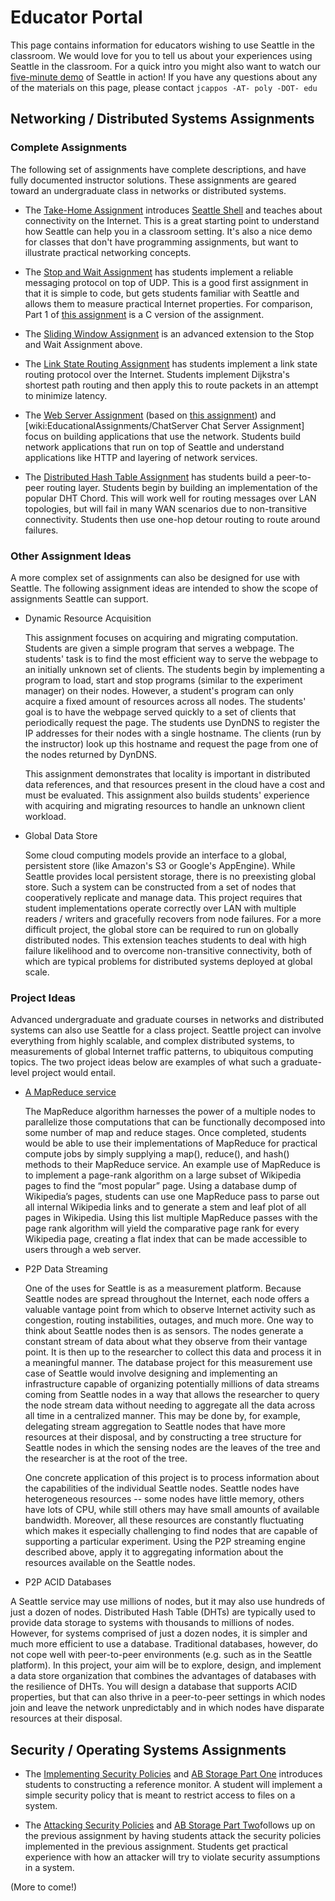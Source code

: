 # Educator Portal
This page contains information for educators wishing to use Seattle in the classroom.  We would love for you to tell us about your experiences using Seattle in the classroom. For a quick intro you might also want to watch our [five-minute demo](../UnderstandingSeattle/DemoVideo.md) of Seattle in action! If you have any questions about any of the materials on this page, please contact ``` jcappos -AT- poly -DOT- edu ```



## Networking / Distributed Systems Assignments

### Complete Assignments

The following set of assignments have complete descriptions, and have fully documented instructor solutions. These assignments are geared toward an undergraduate class in networks or distributed systems.

 * The [Take-Home Assignment](TakeHome.md) introduces [Seattle Shell](../UnderstandingSeattle/SeattleShell.md) and teaches about connectivity on the Internet.   This is a great starting point to understand how Seattle can help you in a classroom setting.   It's also a nice demo for classes that don't have programming assignments, but want to illustrate practical networking concepts.

 * The [Stop and Wait Assignment](StopAndWait.md) has students implement a reliable messaging protocol on top of UDP.   This is a good first assignment in that it is simple to code, but gets students familiar with Seattle and allows them to measure practical Internet properties.  For comparison, Part 1 of [this assignment](http://www.cs.washington.edu/education/courses/461/06wi/HW/HW2/index.html) is a C version of the assignment.

 * The [Sliding Window Assignment](SlidingWindow.md) is an advanced extension to the Stop and Wait Assignment above.

 * The [Link State Routing Assignment](LinkState.md) has students implement a link state routing protocol over the Internet.   Students implement Dijkstra's shortest path routing and then apply this to route packets in an attempt to minimize latency.

 * The [Web Server Assignment](Webserver.md) (based on [this assignment](http://www.cs.washington.edu/education/courses/461/08au/projects/proj2.html)) and [wiki:EducationalAssignments/ChatServer Chat Server Assignment] focus on building applications that use the network.   Students build network applications that run on top of Seattle and understand applications like HTTP and layering of network services.

 * The [Distributed Hash Table Assignment](Chord.md) has students build a peer-to-peer routing layer.   Students begin by building an implementation of the popular DHT Chord.   This will work well for routing messages over LAN topologies, but will fail in many WAN scenarios due to non-transitive connectivity.   Students then use one-hop detour routing to route around failures.


### Other Assignment Ideas
A more complex set of assignments can also be designed for use with Seattle. The following assignment ideas are intended to show the scope of assignments Seattle can support.


 * Dynamic Resource Acquisition

    This assignment focuses on acquiring and migrating computation. Students are given a simple program that serves a webpage. The students' task is to find the most efficient way to serve the webpage to an initially unknown set of clients. The students begin by implementing a program to load, start and stop programs (similar to the experiment manager) on their nodes. However, a student's program can only acquire a fixed amount of resources across all nodes. The students' goal is to have the webpage served quickly to a set of clients that periodically request the page. The students use DynDNS to register the IP addresses for their nodes with a single hostname. The clients (run by the instructor) look up this hostname and request the page from one of the nodes returned by DynDNS.
    
    This assignment demonstrates that locality is important in distributed data references, and that resources present in the cloud have a cost and must be evaluated. This assignment also builds students' experience with acquiring and migrating resources to handle an unknown client workload.


 * Global Data Store

    Some cloud computing models provide an interface to a global, persistent store (like Amazon's S3 or Google's AppEngine). While Seattle provides local persistent storage, there is no preexisting global store. Such a system can be constructed from a set of nodes that cooperatively replicate and manage data. This project requires that student implementations operate correctly over LAN with multiple readers / writers and gracefully recovers from node failures. For a more difficult project, the global store can be required to run on globally distributed nodes. This extension teaches students to deal with high failure likelihood and to overcome non-transitive connectivity, both of which are typical problems for distributed systems deployed at global scale.


### Project Ideas
Advanced undergraduate and graduate courses in networks and distributed systems can also use Seattle for a class project. Seattle project can involve everything from highly scalable, and complex distributed systems, to measurements of global Internet traffic patterns, to ubiquitous computing topics. The two project ideas below are examples of what such a graduate-level project would entail.

  * [A MapReduce service](../Applications/RepyMapReduce.md)

    The MapReduce algorithm harnesses the power of a multiple nodes to parallelize those computations that can be functionally decomposed into some number of map and reduce stages.  Once completed, students would be able to use their implementations of MapReduce for practical compute jobs by simply supplying a map(), reduce(), and hash() methods to their MapReduce service.  An example use of MapReduce is to implement a page-rank algorithm on a large subset of Wikipedia pages to find the “most popular” page.  Using a database dump of Wikipedia’s pages, students can use one MapReduce pass to parse out all internal Wikipedia links and to generate a stem and leaf plot of all pages in Wikipedia.  Using this list multiple MapReduce passes with the page rank algorithm will yield the comparative page rank for every Wikipedia page, creating a flat index that can be made accessible to users through a web server.


  * P2P Data Streaming

    One of the uses for Seattle is as a measurement platform. Because Seattle nodes are spread throughout the Internet, each node offers a valuable vantage point from which to observe Internet activity such as congestion, routing instabilities, outages, and much more. One way to think about Seattle nodes then is as sensors. The nodes generate a constant stream of data about what they observe from their vantage point. It is then up to the researcher to collect this data and process it in a meaningful manner. The database project for this measurement use case of Seattle would involve designing and implementing an infrastructure capable of organizing potentially millions of data streams coming from Seattle nodes in a way that allows the researcher to query the node stream data without needing to aggregate all the data across all time in a centralized manner. This may be done by, for example, delegating stream aggregation to Seattle nodes that have more resources at their disposal, and by constructing a tree structure for Seattle nodes in which the sensing nodes are the leaves of the tree and the researcher is at the root of the tree.

    One concrete application of this project is to process information about the capabilities of the individual Seattle nodes. Seattle nodes have heterogeneous resources -- some nodes have little memory, others have lots of CPU, while still others may have small amounts of available bandwidth. Moreover, all these resources are constantly fluctuating which makes it especially challenging to find nodes that are capable of supporting a particular experiment. Using the P2P streaming engine described above, apply it to aggregating information about the resources available on the Seattle nodes.


  * P2P ACID Databases

   A Seattle service may use millions of nodes, but it may also use hundreds of just a dozen of nodes. Distributed Hash Table (DHTs) are typically used to provide data storage to systems with thousands to millions of nodes. However, for systems comprised of just a dozen nodes, it is simpler and much more efficient to use a database. Traditional databases, however, do not cope well with peer-to-peer environments (e.g. such as in the Seattle platform). In this project, your aim will be to explore, design, and implement a data store organization that combines the advantages of databases with the resilience of DHTs. You will design a database that supports ACID properties, but that can also thrive in a peer-to-peer settings in which nodes join and leave the network unpredictably and in which nodes have disparate resources at their disposal.



## Security / Operating Systems Assignments


 * The [Implementing Security Policies](SecurityLayerPartOne.md) and [AB Storage Part One](ABStoragePartOne.md) introduces students to constructing a reference monitor. A student will implement a simple security policy that is meant to restrict access to files on a system.

 * The [Attacking Security Policies](SecurityLayerPartTwo.md) and [AB Storage Part Two](ABStoragePartTwo.md)follows up on the previous assignment by having students attack the security policies implemented in the previous assignment. Students get practical experience with how an attacker will try to violate security assumptions in a system.


(More to come!)

